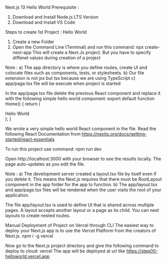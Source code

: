 Next.js 13 Hello World
Prerequisite :

1. Download and Install Node.js LTS Version
2. Download and Install VS Code

Steps to create 1st Project : Hello World

1. Create a new Folder
2. Open the Command Line (Terminal) and run this command: npx create-next-app
   This will create a Next.Js project. But you have to specify diffenet values during creation of a project

Note :
a) The app directory is where you define routes, create UI and colocate files such as components, tests, or stylesheets.
b) Our file extension is not jsx but tsx because we are using TypeScript
c) app/page.tsx file will be execute when project is started

In the app/page.tsx file delete the previous React component and replace it with the following simple hello world component:
export default function Home() {
return (

<div>Hello World</div>
);
}

We wrote a very simple hello world React component in the file. Read the following React Documentation from https://nextjs.org/docs/getting-started/react-essentials

To run this project use command: npm run dev

Open http://localhost:3000 with your browser to see the results locally. The page auto-updates as you edit the file.

Note :
a) The development server created a layout.tsx file by itself even if you delete it. This means the Next.js requires that there must be RootLayout component in the app folder for the app to function.
b) The app/layout.tsx and app/page.tsx files will be rendered when the user visits the root of your application.

The file app/layout.tsx is used to define UI that is shared across multiple pages. A layout accepts another layout or a page as its child. You can nest layouts to create nested routes.

Manual Deployment of Project on Vercel through CLI
The easiest way to deploy your Next.js app is to use the Vercel Platform from the creators of Next.js.
npm i -g vercel

Now go to the Next.js project directory and give the following command to deploy to cloud: vercel
The app will be deployed at url like https://step00-helloworld.vercel.app
